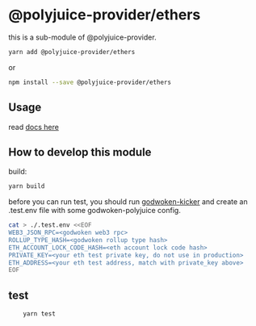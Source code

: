 # @polyjuice-provider/ethers

this is a sub-module of @polyjuice-provider.

```sh
yarn add @polyjuice-provider/ethers 
```

or

```sh
npm install --save @polyjuice-provider/ethers
```

## Usage

read [docs here](../../docs/api.md#ethers)

## How to develop this module

build:

```sh
yarn build
```

before you can run test, you should run [godwoken-kicker](https://github.com/RetricSu/godwoken-kicker) and create an .test.env file with some godwoken-polyjuice config.

```sh
cat > ./.test.env <<EOF
WEB3_JSON_RPC=<godwoken web3 rpc>
ROLLUP_TYPE_HASH=<godwoken rollup type hash>
ETH_ACCOUNT_LOCK_CODE_HASH=<eth account lock code hash>
PRIVATE_KEY=<your eth test private key, do not use in production>
ETH_ADDRESS=<your eth test address, match with private_key above>
EOF
```

## test

```sh
    yarn test
```
